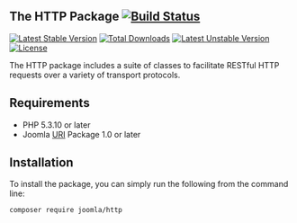 ## The HTTP Package [![Build Status](https://travis-ci.org/joomla-framework/http.png?branch=master)](https://travis-ci.org/joomla-framework/http)

[![Latest Stable Version](https://poser.pugx.org/joomla/http/v/stable)](https://packagist.org/packages/joomla/http)
[![Total Downloads](https://poser.pugx.org/joomla/http/downloads)](https://packagist.org/packages/joomla/http)
[![Latest Unstable Version](https://poser.pugx.org/joomla/http/v/unstable)](https://packagist.org/packages/joomla/http)
[![License](https://poser.pugx.org/joomla/http/license)](https://packagist.org/packages/joomla/http)

The HTTP package includes a suite of classes to facilitate RESTful HTTP requests over a variety of transport protocols.

## Requirements

* PHP 5.3.10 or later
* Joomla [URI](https://github.com/joomla-framework/uri) Package 1.0 or later

## Installation

To install the package, you can simply run the following from the command line:
           
```sh
composer require joomla/http
```
